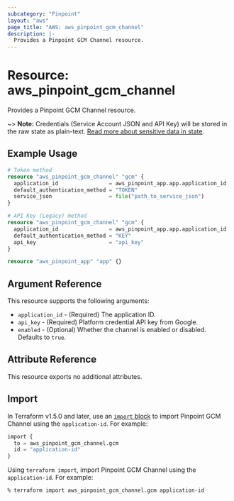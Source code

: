 ```yaml
---
subcategory: "Pinpoint"
layout: "aws"
page_title: "AWS: aws_pinpoint_gcm_channel"
description: |-
  Provides a Pinpoint GCM Channel resource.
---
```


# Resource: aws_pinpoint_gcm_channel

Provides a Pinpoint GCM Channel resource.

~> **Note:** Credentials (Service Account JSON and API Key) will be stored in the raw state as plain-text.
[Read more about sensitive data in state](https://www.terraform.io/docs/state/sensitive-data.html).

## Example Usage

```terraform
# Token method
resource "aws_pinpoint_gcm_channel" "gcm" {
  application_id                = aws_pinpoint_app.app.application_id
  default_authentication_method = "TOKEN"
  service_json                  = file("path_to_service_json")
}

# API Key (Legacy) method
resource "aws_pinpoint_gcm_channel" "gcm" {
  application_id                = aws_pinpoint_app.app.application_id
  default_authentication_method = "KEY"
  api_key                       = "api_key"
}

resource "aws_pinpoint_app" "app" {}
```

## Argument Reference

This resource supports the following arguments:

* `application_id` - (Required) The application ID.
* `api_key` - (Required) Platform credential API key from Google.
* `enabled` - (Optional) Whether the channel is enabled or disabled. Defaults to `true`.

## Attribute Reference

This resource exports no additional attributes.

## Import

In Terraform v1.5.0 and later, use an [`import` block](https://developer.hashicorp.com/terraform/language/import) to import Pinpoint GCM Channel using the `application-id`. For example:

```terraform
import {
  to = aws_pinpoint_gcm_channel.gcm
  id = "application-id"
}
```

Using `terraform import`, import Pinpoint GCM Channel using the `application-id`. For example:

```console
% terraform import aws_pinpoint_gcm_channel.gcm application-id
```

